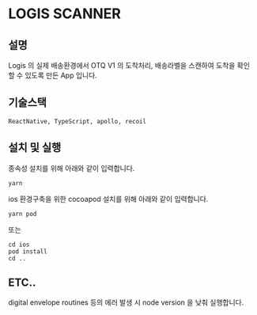 # LOGIS SCANNER

## 설명
Logis 의 실제 배송환경에서 OTQ V1 의 도착처리, 배송라벨을 스캔하여 도착을 확인 할 수 있도록 만든 App 입니다.

## 기술스택
```ReactNative, TypeScript, apollo, recoil```

## 설치 및 실행
종속성 설치를 위해 아래와 같이 입력합니다.
```
yarn
```

ios 환경구축을 위한 cocoapod 설치를 위해 아래와 같이 입력합니다.
```
yarn pod
```
또는
```
cd ios
pod install
cd ..
```

## ETC..
digital envelope routines 등의 에러 발생 시 node version 을 낮춰 실행합니다.
